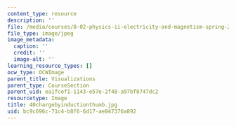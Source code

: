 ```yaml
---
content_type: resource
description: ''
file: /media/courses/8-02-physics-ii-electricity-and-magnetism-spring-2007/bc9c696c71c4b8f66d17ae847376a892_40chargebyinductionthumb.jpg
file_type: image/jpeg
image_metadata:
  caption: ''
  credit: ''
  image-alt: ''
learning_resource_types: []
ocw_type: OCWImage
parent_title: Visualizations
parent_type: CourseSection
parent_uid: ea1fcef1-1143-e57e-2f48-a97bf8747dc2
resourcetype: Image
title: 40chargebyinductionthumb.jpg
uid: bc9c696c-71c4-b8f6-6d17-ae847376a892
---
```

